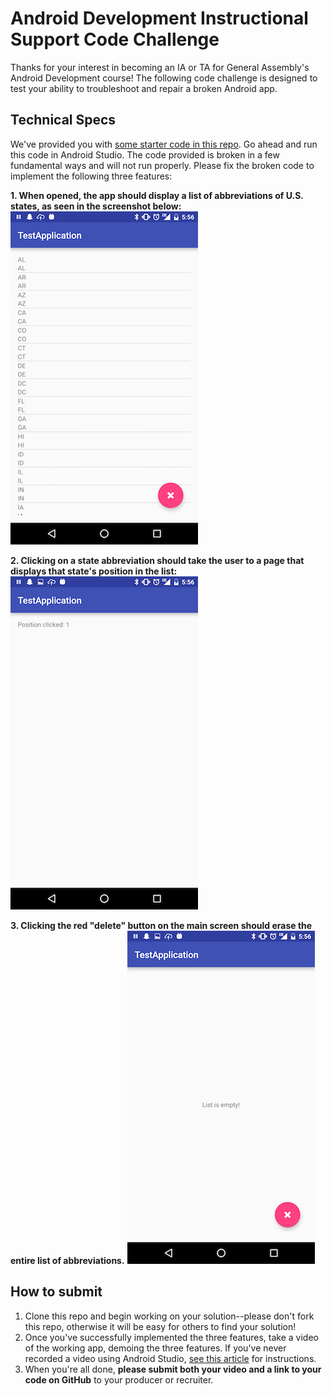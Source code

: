 # Android Development Instructional Support Code Challenge

Thanks for your interest in becoming an IA or TA for General Assembly's Android Development course! The following code challenge is designed to test your ability to troubleshoot and repair a broken Android app.  

## Technical Specs

We've provided you with [some starter code in this repo](/TestApplication/). Go ahead and run this code in Android Studio. The code provided is broken in a few fundamental ways and will not run properly. Please fix the broken code to implement the following three features:

**1. When opened, the app should display a list of abbreviations of U.S. states, as seen in the screenshot below:**
![List of states](./screenshots/screen1.png)

**2. Clicking on a state abbreviation should take the user to a page that displays that state's position in the list:**
![State view](./screenshots/screen2.png)

**3. Clicking the red "delete" button on the main screen should erase the entire list of abbreviations.**
![Delete button](./screenshots/screen3.png)

## How to submit

1. Clone this repo and begin working on your solution--please don't fork this repo, otherwise it will be easy for others to find your solution!
2. Once you've successfully implemented the three features, take a video of the working app, demoing the three features. If you've never recorded a video using Android Studio, [see this article](http://developer.android.com/tools/debugging/debugging-studio.html#screenCap) for instructions.
3. When you're all done, **please submit both your video and a link to your code on GitHub** to your producer or recruiter.
